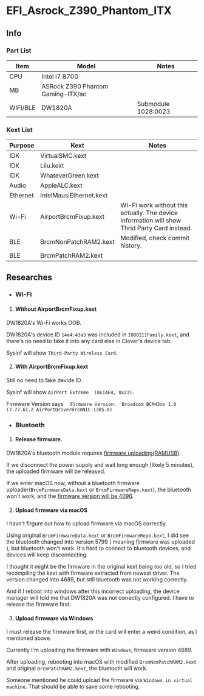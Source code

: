 # EFI_Asrock_Z390_Phantom_ITX
## Info
### Part List
| Item | Model | Notes |
| --- | --- | --- |
| CPU | Intel i7 8700 |  |
| MB | ASRock Z390 Phantom Gaming-ITX/ac |  |
| WIFI/BLE | DW1820A | Submodule 1028:0023 |
### Kext List
| Purpose | Kext | Notes |
| --- | --- | --- |
| IDK | VirtualSMC.kext |  |
| IDK | Lilu.kext |  |
| IDK | WhateverGreen.kext |  |
| Audio | AppleALC.kext |  |
| Ethernet | IntelMausiEthernet.kext |  |
| Wi-Fi | AirportBrcmFixup.kext | Wi-Fi work without this actually. The device information will show Thrid Party Card instead. |
| BLE | BrcmNonPatchRAM2.kext | Modified, check commit history. |
| BLE | BrcmPatchRAM2.kext |  |
## Researches

* ### Wi-Fi

1. #### Without AirportBrcmFixup.kext

DW1820A's Wi-Fi works OOB.

DW1820A's device ID `14e4:43a3` was included in `IO80211Family.kext`, and there's no need to fake it into any card else in Clover's device tab.

Sysinf will show `Third-Party Wireless Card`.

2. #### With AirportBrcmFixup.kext

Still no need to fake devide ID.

Sysinf will show `AirPort Extreme  (0x14E4, 0x23)`.

Firmware Version says `  Firmware Version:	Broadcom BCM43xx 1.0 (7.77.61.2 AirPortDriverBrcmNIC-1305.8)`

* ### Bluetooth

1. #### Release firmware.

DW1820A's bluetooth module requires [firmware uploading(RAMUSB)](https://github.com/RehabMan/OS-X-BrcmPatchRAM#brcmpatchram).

If we disconnect the power supply and wait long enough (likely 5 minutes), the uploaded firmware will be released.

If we enter macOS now, without a bluetooth firmware uploader(`BrcmFirmwareData.kext` or `BrcmFirmwareRepo.kext`), the bluetooth won't work, and the [firmware version will be 4096](https://github.com/RehabMan/OS-X-BrcmPatchRAM#troubleshooting).

2. #### Upload firmware via macOS

I havn't firgure out how to upload firmware via macOS correctly.

Using original `BrcmFirmwareData.kext` or `BrcmFirmwareRepo.kext`, I did see the bluetooth changed into version 5799 ( meaning firmware was uploaded ), but bluetooth won't work. It's hard to connect to bluetooth devices, and devices will keep disconnecting.

I thought it might be the firmware in the original kext being too old, so I tried recompiling the kext with firmware extracted from newest driver. The version changed into 4689, but still bluetooth was not working correctly.

And if I reboot into windows after this incorrect uploading, the device manager will told me that DW1820A was not correctly configured. I have to release the firmware first.

3. #### Upload firmware via Windows

I must release the firmware first, or the card will enter a weird condition, as I mentioned above.

Currently I'm uploading the firmware with `Windows`, firmware version 4689.

After uploading, rebooting into macOS with modified `BrcmNonPatchRAM2.kext` and original `BrcmPatchRAM2.kext`, the bluetooth will work.

Someone mentioned he could upload the firmware via `Windows in virtual machine`. That should be able to save some rebooting.